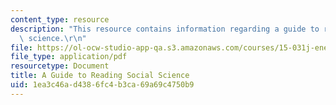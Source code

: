 ```yaml
---
content_type: resource
description: "This resource contains information regarding a guide to reading social\
  \ science.\r\n"
file: https://ol-ocw-studio-app-qa.s3.amazonaws.com/courses/15-031j-energy-decisions-markets-and-policies-spring-2012/1ea3c46ad4386fc4b3ca69a69c4750b9_MIT15_031JS12_read_guide.pdf
file_type: application/pdf
resourcetype: Document
title: A Guide to Reading Social Science
uid: 1ea3c46a-d438-6fc4-b3ca-69a69c4750b9
---
```

